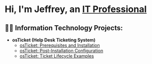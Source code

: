 <h1>Hi, I'm Jeffrey, an <a href="https://www.linkedin.com/in/jeffrey-cummings-6a11b6275/">IT Professional</a></h1>

<h2>👨‍💻 Information Technology Projects:</h2>

- <b>osTicket (Help Desk Ticketing System)</b>
  - [osTicket: Prerequisites and Installation](https://github.com/JeffreyCummings96/osticket-prereqs)
  - [osTicket: Post-Installation Configuration](https://github.com/JeffreyCummings96/post-install-config)
  - [osTicket: Ticket Lifecycle Examples](https://github.com/JeffreyCummings96/ticket-lifecycle)
